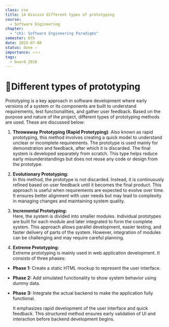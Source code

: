 ```yaml
---
class: cse
title: 14 Discuss different types of prototyping
course:
  - Software Engineering
chapter:
  - "ch1: Software Engineering Paradigms"
semester: 6th
date: 2025-07-08
status: done ✅
importance: ⭐⭐⭐
tags:
  - board_2018
---
```


# 🌼Different types of prototyping

Prototyping is a key approach in software development where early versions of a system or its components are built to understand requirements, test functionalities, and gather user feedback. Based on the purpose and nature of the project, different types of prototyping methods are used. These are discussed below:
 
1. **Throwaway Prototyping (Rapid Prototyping)**: Also known as rapid prototyping, this method involves creating a quick model to understand unclear or incomplete requirements. The prototype is used mainly for demonstration and feedback, after which it is discarded. The final system is developed separately from scratch. This type helps reduce early misunderstandings but does not reuse any code or design from the prototype.

2. **Evolutionary Prototyping:**  
    In this method, the prototype is not discarded. Instead, it is continuously refined based on user feedback until it becomes the final product. This approach is useful when requirements are expected to evolve over time. It ensures better alignment with user needs but may lead to complexity in managing changes and maintaining system quality.
    
3. **Incremental Prototyping:**  
    Here, the system is divided into smaller modules. Individual prototypes are built for each module and later integrated to form the complete system. This approach allows parallel development, easier testing, and faster delivery of parts of the system. However, integration of modules can be challenging and may require careful planning.
    
4. **Extreme Prototyping:**  
    Extreme prototyping is mainly used in web application development. It consists of three phases:
    
- **Phase 1:** Create a static HTML mockup to represent the user interface.    
- **Phase 2:** Add simulated functionality to show system behavior using dummy data.    
- **Phase 3:** Integrate the actual backend to make the application fully functional.  
  
	It emphasizes rapid development of the user interface and quick feedback. This structured method ensures early validation of UI and interaction before backend development begins.

